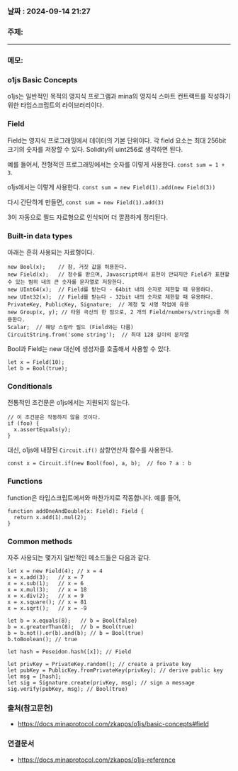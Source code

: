 
### 날짜 : 2024-09-14 21:27

### 주제: 

---
### 메모: 
### o1js Basic Concepts
o1js는 일반적인 목적의 영지식 프로그램과 mina의 영지식 스마트 컨트랙트를 작성하기 위한 타입스크립트의 라이브러리이다.

### Field
Field는 영지식 프로그래밍에서 데이터의 기본 단위이다. 
각 field 요소는 최대 256bit 크기의 숫자를 저장할 수 있다.
Solidity의 uint256로 생각하면 된다.

예를 들어서, 전형적인 프로그래밍에서는 숫자를 이렇게 사용한다.
`const sum = 1 + 3`.

o1js에서는 이렇게 사용한다.
```const sum = new Field(1).add(new Field(3))```

다시 간단하게 만들면,
```const sum = new Field(1).add(3)```

3이 자동으로 필드 자료형으로 인식되어 더 깔끔하게 정리된다.

### Built-in data types
아래는 흔히 사용되는 자료형이다.
```
new Bool(x);    // 참, 거짓 값을 허용한다.
new Field(x);   // 정수를 받으며, Javascript에서 표현이 안되지만 Field가 표현할 수 있는 범위 내의 큰 숫자를 문자열로 저장한다.
new UInt64(x);  // Field를 받는다 - 64bit 내의 숫자로 제한할 때 유용하다.
new UInt32(x);  // Field를 받는다 - 32bit 내의 숫자로 제한할 때 유용하다.
PrivateKey, PublicKey, Signature;  // 계정 및 서명 작업에 유용
new Group(x, y); // 타원 곡선의 한 점으로, 2 개의 Field/numbers/strings를 허용한다.
Scalar;  // 해당 스칼라 필드 (Field와는 다름)
CircuitString.from('some string');  // 최대 128 길이의 문자열
```

Bool과 Field는 new 대신에 생성자를 호출해서 사용할 수 있다.
```
let x = Field(10);
let b = Bool(true);
```

### Conditionals
전통적인 조건문은 o1js에서는 지원되지 않는다.
```
// 이 조건문은 작동하지 않을 것이다.
if (foo) {
  x.assertEquals(y);
}
```

대신, o1js에 내장된 ```Circuit.if()``` 삼항연산자 함수를 사용한다.
```
const x = Circuit.if(new Bool(foo), a, b);  // foo ? a : b
```

### Functions
function은 타입스크립트에서와 마찬가지로 작동합니다. 예를 들어,
```
function addOneAndDouble(x: Field): Field {
  return x.add(1).mul(2);
}
```

### Common methods
자주 사용되는 몇가지 일반적인 메소드들은 다음과 같다.
```
let x = new Field(4); // x = 4
x = x.add(3);   // x = 7
x = x.sub(1);   // x = 6
x = x.mul(3);   // x = 18
x = x.div(2);   // x = 9
x = x.square(); // x = 81
x = x.sqrt();   // x = -9

let b = x.equals(8);   // b = Bool(false)
b = x.greaterThan(8);  // b = Bool(true)
b = b.not().or(b).and(b); // b = Bool(true)
b.toBoolean(); // true

let hash = Poseidon.hash([x]); // Field
  
let privKey = PrivateKey.random(); // create a private key  
let pubKey = PublicKey.fromPrivateKey(privKey); // derive public key  
let msg = [hash];  
let sig = Signature.create(privKey, msg); // sign a message  
sig.verify(pubKey, msg); // Bool(true)
```


### 출처(참고문헌)
- https://docs.minaprotocol.com/zkapps/o1js/basic-concepts#field

### 연결문서
- https://docs.minaprotocol.com/zkapps/o1js-reference